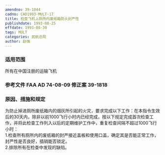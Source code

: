 ```yaml
---
amendno: 39-1044  
cadno: CAD1993-MULT-17  
title: 检查飞机上厕所内废纸箱防火封严性  
publishdate: 1993-08-25  
effdate: 1993-08-30  
tags: MULT  
categories: 民航总局  
author: 赵强  
---
```

  
### 适用范围  
所有在中国注册的运输飞机  
  
<!--more-->  
### 参考文件    FAA AD 74-08-09 修正案 39-1818  
  
### 原因、措施和规定  
为防止掉进厕所废纸箱内的烟灰所引起的火灾，要求完成以下工作：在本指令生效后的30天内，除非以前1000飞行小时内已经完成，按以下规定完成首次检查工作，并将此检查工作列入以后的定期维护工作中，重复检查间隔不超过1000飞行小时：  
    1.检查所有厕所内的废纸箱的封严接近盖板和使用口盖，确定其是否能正常工作，封严性是否良好，插销能否锁定。  
    2.排除所有在检查中发现的缺陷。  
